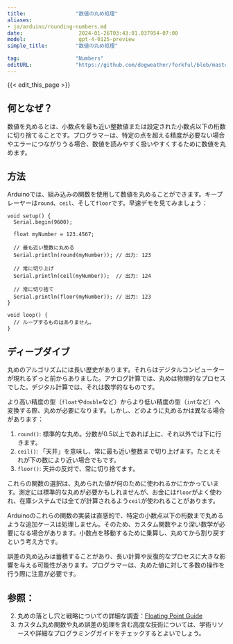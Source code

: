 ```yaml
---
title:                "数値の丸め処理"
aliases:
- ja/arduino/rounding-numbers.md
date:                  2024-01-26T03:43:01.037954-07:00
model:                 gpt-4-0125-preview
simple_title:         "数値の丸め処理"

tag:                  "Numbers"
editURL:              "https://github.com/dogweather/forkful/blob/master/content/ja/arduino/rounding-numbers.md"
---
```


{{< edit_this_page >}}

## 何となぜ？
数値を丸めるとは、小数点を最も近い整数値または設定された小数点以下の桁数に切り捨てることです。プログラマーは、特定の点を超える精度が必要ない場合やエラーにつながりうる場合、数値を読みやすく扱いやすくするために数値を丸めます。

## 方法
Arduinoでは、組み込みの関数を使用して数値を丸めることができます。キープレーヤーは`round`、`ceil`、そして`floor`です。早速デモを見てみましょう：

```arduino
void setup() {
  Serial.begin(9600);
  
  float myNumber = 123.4567;

  // 最も近い整数に丸める
  Serial.println(round(myNumber)); // 出力: 123

  // 常に切り上げ
  Serial.println(ceil(myNumber));  // 出力: 124

  // 常に切り捨て
  Serial.println(floor(myNumber)); // 出力: 123
}

void loop() {
  // ループするものはありません。
}
```

## ディープダイブ
丸めのアルゴリズムには長い歴史があります。それらはデジタルコンピューターが現れるずっと前からありました。アナログ計算では、丸めは物理的なプロセスでした。デジタル計算では、それは数学的なものです。

より高い精度の型（`float`や`double`など）からより低い精度の型（`int`など）へ変換する際、丸めが必要になります。しかし、どのように丸めるかは異なる場合があります：

1. `round()`: 標準的な丸め。分数が0.5以上であれば上に、それ以外では下に行きます。
2. `ceil()`: 「天井」を意味し、常に最も近い整数まで切り上げます。たとえそれが下の数により近い場合でもです。
3. `floor()`: 天井の反対で、常に切り捨てます。

これらの関数の選択は、丸められた値が何のために使われるかにかかっています。測定には標準的な丸めが必要かもしれませんが、お金には`floor`がよく使われ、在庫システムでは全てが計算されるよう`ceil`が使われることがあります。

Arduinoのこれらの関数の実装は直感的で、特定の小数点以下の桁数まで丸めるような追加ケースは処理しません。そのため、カスタム関数やより深い数学が必要になる場合があります。小数点を移動するために乗算し、丸めてから割り戻すという考え方です。

誤差の丸め込みは蓄積することがあり、長い計算や反復的なプロセスに大きな影響を与える可能性があります。プログラマーは、丸めた値に対して多数の操作を行う際に注意が必要です。

## 参照：
2. 丸めの落とし穴と戦略についての詳細な調査：[Floating Point Guide](https://floating-point-gui.de/)
3. カスタム丸め関数や丸め誤差の処理を含む高度な技術については、学術リソースや詳細なプログラミングガイドをチェックするとよいでしょう。
